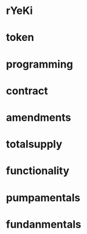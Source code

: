 # rYeKi
# token
# programming
# contract
# amendments
# totalsupply
# functionality
# pumpamentals
# fundanmentals

